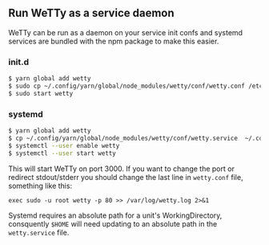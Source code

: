 ## Run WeTTy as a service daemon

WeTTy can be run as a daemon on your service init confs and systemd services are
bundled with the npm package to make this easier.

### init.d

```bash
$ yarn global add wetty
$ sudo cp ~/.config/yarn/global/node_modules/wetty/conf/wetty.conf /etc/init
$ sudo start wetty
```

### systemd

```bash
$ yarn global add wetty
$ cp ~/.config/yarn/global/node_modules/wetty/conf/wetty.service  ~/.config/systemd/user/
$ systemctl --user enable wetty
$ systemctl --user start wetty
```

This will start WeTTy on port 3000. If you want to change the port or redirect
stdout/stderr you should change the last line in `wetty.conf` file, something
like this:

```systemd
exec sudo -u root wetty -p 80 >> /var/log/wetty.log 2>&1
```

Systemd requires an absolute path for a unit's WorkingDirectory, consquently `$HOME` 
will need updating to an absolute path in the `wetty.service` file. 
